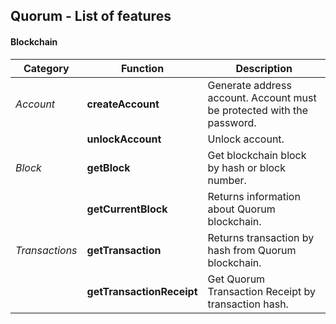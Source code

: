 ## Quorum - List of features

#### Blockchain

| **Category**   | Function                  | Description                                                            |
| -------------- | ------------------------- | ---------------------------------------------------------------------- |
| _Account_      | **createAccount**         | Generate address account. Account must be protected with the password. |
|                | **unlockAccount**         | Unlock account.                                                        |
| _Block_        | **getBlock**              | Get blockchain block by hash or block number.                          |
|                | **getCurrentBlock**       | Returns information about Quorum blockchain.                           |
| _Transactions_ | **getTransaction**        | Returns transaction by hash from Quorum blockchain.                    |
|                | **getTransactionReceipt** | Get Quorum Transaction Receipt by transaction hash.                    |
